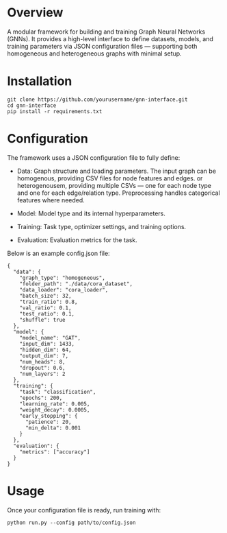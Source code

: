 # Overview

A modular framework for building and training Graph Neural Networks (GNNs). It provides a high-level interface to define datasets, models, and training parameters via JSON configuration files — supporting both homogeneous and heterogeneous graphs with minimal setup.
 
# Installation

```
git clone https://github.com/yourusername/gnn-interface.git
cd gnn-interface
pip install -r requirements.txt
```

# Configuration
The framework uses a JSON configuration file to fully define:
* Data: Graph structure and loading parameters. The input graph can be homogenous, providing CSV files for node features and edges. or heterogenousem, providing multiple CSVs — one for each node type and one for each edge/relation type. Preprocessing handles categorical features where needed.

* Model: Model type and its internal hyperparameters.
* Training: Task type, optimizer settings, and training options.
* Evaluation: Evaluation metrics for the task.
  
Below is an example config.json file:
```
{
  "data": {
    "graph_type": "homogeneous",
    "folder_path": "./data/cora_dataset",
    "data_loader": "cora_loader",
    "batch_size": 32,
    "train_ratio": 0.8,
    "val_ratio": 0.1,
    "test_ratio": 0.1,
    "shuffle": true
  },
  "model": {
    "model_name": "GAT",
    "input_dim": 1433,
    "hidden_dim": 64,
    "output_dim": 7,
    "num_heads": 8,
    "dropout": 0.6,
    "num_layers": 2
  },
  "training": {
    "task": "classification",
    "epochs": 200,
    "learning_rate": 0.005,
    "weight_decay": 0.0005,
    "early_stopping": {
      "patience": 20,
      "min_delta": 0.001
    }
  },
  "evaluation": {
    "metrics": ["accuracy"]
  }
}

```
# Usage
Once your configuration file is ready, run training with:
```
python run.py --config path/to/config.json
```
